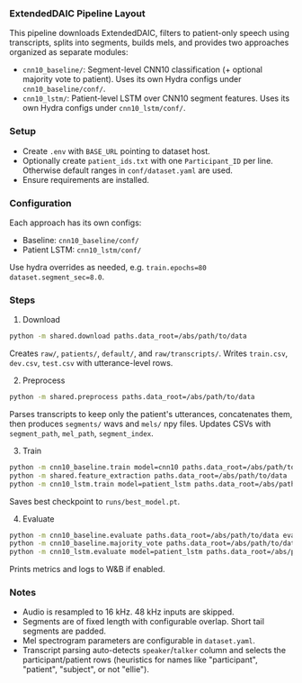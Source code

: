 ### ExtendedDAIC Pipeline Layout

This pipeline downloads ExtendedDAIC, filters to patient-only speech using transcripts, splits into segments, builds mels, and provides two approaches organized as separate modules:
- `cnn10_baseline/`: Segment-level CNN10 classification (+ optional majority vote to patient). Uses its own Hydra configs under `cnn10_baseline/conf/`.
- `cnn10_lstm/`: Patient-level LSTM over CNN10 segment features. Uses its own Hydra configs under `cnn10_lstm/conf/`.

### Setup
- Create `.env` with `BASE_URL` pointing to dataset host.
- Optionally create `patient_ids.txt` with one `Participant_ID` per line. Otherwise default ranges in `conf/dataset.yaml` are used.
- Ensure requirements are installed.

### Configuration
Each approach has its own configs:
- Baseline: `cnn10_baseline/conf/`
- Patient LSTM: `cnn10_lstm/conf/`

Use hydra overrides as needed, e.g. `train.epochs=80 dataset.segment_sec=8.0`.

### Steps
1) Download
```bash
python -m shared.download paths.data_root=/abs/path/to/data
```
Creates `raw/`, `patients/`, `default/`, and `raw/transcripts/`. Writes `train.csv`, `dev.csv`, `test.csv` with utterance-level rows.

2) Preprocess
```bash
python -m shared.preprocess paths.data_root=/abs/path/to/data
```
Parses transcripts to keep only the patient's utterances, concatenates them, then produces `segments/` wavs and `mels/` npy files. Updates CSVs with `segment_path`, `mel_path`, `segment_index`.

3) Train
```bash
python -m cnn10_baseline.train model=cnn10 paths.data_root=/abs/path/to/data
python -m shared.feature_extraction paths.data_root=/abs/path/to/data
python -m cnn10_lstm.train model=patient_lstm paths.data_root=/abs/path/to/data
```
Saves best checkpoint to `runs/best_model.pt`.

4) Evaluate
```bash
python -m cnn10_baseline.evaluate paths.data_root=/abs/path/to/data eval.ckpt_path=/path/to/cnn10_best.pt
python -m cnn10_baseline.majority_vote paths.data_root=/abs/path/to/data
python -m cnn10_lstm.evaluate model=patient_lstm paths.data_root=/abs/path/to/data eval.ckpt_path=/path/to/patient_lstm_best.pt
```
Prints metrics and logs to W&B if enabled.

### Notes
- Audio is resampled to 16 kHz. 48 kHz inputs are skipped.
- Segments are of fixed length with configurable overlap. Short tail segments are padded.
- Mel spectrogram parameters are configurable in `dataset.yaml`.
- Transcript parsing auto-detects `speaker`/`talker` column and selects the participant/patient rows (heuristics for names like "participant", "patient", "subject", or not "ellie").


